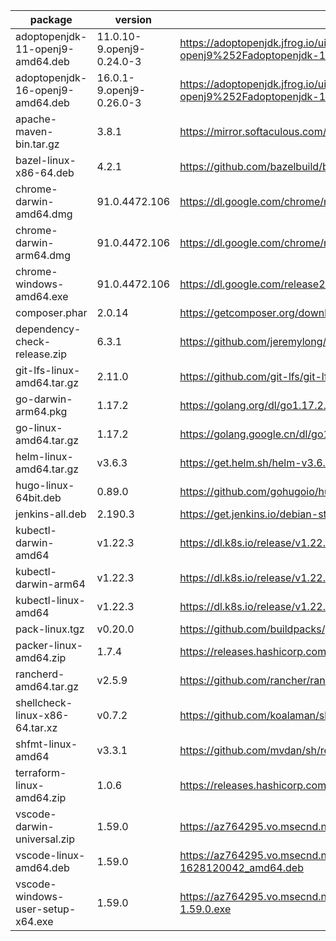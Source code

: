 package | version | uri | sha256
--------|---------|-----|---------
adoptopenjdk-11-openj9-amd64.deb | 11.0.10-9.openj9-0.24.0-3 | https://adoptopenjdk.jfrog.io/ui/api/v1/download?repoKey=deb&path=pool%252Fmain%252Fa%252Fadoptopenjdk-11-openj9%252Fadoptopenjdk-11-openj9_11.0.10%252B9.openj9-0.24.0-3_amd64.deb | 31ded628e72f16e9924786caf9ecc26c4e5728b458e51c7345f89cb05ed77d6b
adoptopenjdk-16-openj9-amd64.deb | 16.0.1-9.openj9-0.26.0-3 | https://adoptopenjdk.jfrog.io/ui/api/v1/download?repoKey=deb&path=pool%252Fmain%252Fa%252Fadoptopenjdk-16-openj9%252Fadoptopenjdk-16-openj9_16.0.1%252B9.openj9-0.26.0-3_amd64.deb | 486e92a3dd6525ec3e360ba21188c9c1d5974d35d3502b082c849172d2e90f11
apache-maven-bin.tar.gz | 3.8.1 | https://mirror.softaculous.com/apache/maven/maven-3/3.8.1/binaries/apache-maven-3.8.1-bin.tar.gz | b98a1905eb554d07427b2e5509ff09bd53e2f1dd7a0afa38384968b113abef02
bazel-linux-x86-64.deb | 4.2.1 | https://github.com/bazelbuild/bazel/releases/download/4.2.1/bazel_4.2.1-linux-x86_64.deb | 67447658b8313316295cd98323dfda2a27683456a237f7a3226b68c9c6c81b3a
chrome-darwin-amd64.dmg | 91.0.4472.106 | https://dl.google.com/chrome/mac/stable/GGRO/googlechrome.dmg | 23348d4864a2c0a1512a43b52d9d9e7dab4fc5138aa80e8f298490e0cb9add19
chrome-darwin-arm64.dmg | 91.0.4472.106 | https://dl.google.com/chrome/mac/universal/stable/GGRO/googlechrome.dmg | 0ec1f9d1f89b5b913c63452b8327e76deb1ddb6b7d3e518fd6eecd15c09a4dd4
chrome-windows-amd64.exe | 91.0.4472.106 | https://dl.google.com/release2/chrome/bxpqrd8QQC3CMG7JLTYU0w_91.0.4472.106/91.0.4472.106_chrome_installer.exe | cffddc1fa70fa7296d033e1754c942b143f2c5995edff17a4ecae8e455775446
composer.phar | 2.0.14 | https://getcomposer.org/download/2.0.14/composer.phar | 29454b41558968ca634bf5e2d4d07ff2275d91b637a76d7a05e6747d36dd3473
dependency-check-release.zip | 6.3.1 | https://github.com/jeremylong/DependencyCheck/releases/download/v6.3.1/dependency-check-6.3.1-release.zip | 3650ef52aa66eeea1cd5f063670aec7304c2f2a3cd4cafd84bcf516660fbdfa2
git-lfs-linux-amd64.tar.gz | 2.11.0 | https://github.com/git-lfs/git-lfs/releases/download/v2.11.0/git-lfs-linux-amd64-v2.11.0.tar.gz | 46508eb932c2ec0003a940f179246708d4ddc2fec439dcacbf20ff9e98b957c9
go-darwin-arm64.pkg | 1.17.2 | https://golang.org/dl/go1.17.2.darwin-arm64.pkg | 3c527bc4585f86b5a1a299fc3f59244be6f8d358daaffb10067ab4d53fe46eb5
go-linux-amd64.tar.gz | 1.17.2 | https://golang.google.cn/dl/go1.17.2.linux-amd64.tar.gz | f242a9db6a0ad1846de7b6d94d507915d14062660616a61ef7c808a76e4f1676
helm-linux-amd64.tar.gz | v3.6.3 | https://get.helm.sh/helm-v3.6.3-linux-amd64.tar.gz | 07c100849925623dc1913209cd1a30f0a9b80a5b4d6ff2153c609d11b043e262
hugo-linux-64bit.deb | 0.89.0 | https://github.com/gohugoio/hugo/releases/download/v0.89.0/hugo_0.89.0_Linux-64bit.deb | 9713783d4ae6e9c8548d57f35f37377fa21d3e86575a9f75ef11cd98474ddca9
jenkins-all.deb | 2.190.3 | https://get.jenkins.io/debian-stable/jenkins_2.190.3_all.deb | 96caa1d5ebe4b0c835571e3fae5a30ce25474edfffce01e6df511e69adef69fd
kubectl-darwin-amd64 | v1.22.3 | https://dl.k8s.io/release/v1.22.3/bin/darwin/amd64/kubectl | beea08a2a166a002603e2aa015223b5ba558d6e3f6a81098e3cc5d7d2b7a64d9
kubectl-darwin-arm64 | v1.22.3 | https://dl.k8s.io/release/v1.22.3/bin/darwin/arm64/kubectl | 1e120fae5e3102c522fb4ca7ce815a1d0551d2d8fa6084e7c5a44652a2c589b7
kubectl-linux-amd64 | v1.22.3 | https://dl.k8s.io/release/v1.22.3/bin/linux/amd64/kubectl | 0751808ca8d7daba56bf76b08848ef5df6b887e9d7e8a9030dd3711080e37b54
pack-linux.tgz | v0.20.0 | https://github.com/buildpacks/pack/releases/download/v0.20.0/pack-v0.20.0-linux.tgz |  1d879c8f99130b30e080153b1025ee51cfeddfb41612e5c257a89d3a358fc3c2
packer-linux-amd64.zip | 1.7.4 | https://releases.hashicorp.com/packer/1.7.4/packer_1.7.4_linux_amd64.zip | 3660064a56a174a6da5c37ee6b36107098c6b37e35cc84feb2f7f7519081b1b0
rancherd-amd64.tar.gz | v2.5.9 | https://github.com/rancher/rancher/releases/download/v2.5.9/rancherd-amd64.tar.gz | 61222a6d57ecdd109a0063d6422390c865ab8d11b63b42e43bac09e0a999562e
shellcheck-linux-x86-64.tar.xz | v0.7.2 | https://github.com/koalaman/shellcheck/releases/download/v0.7.2/shellcheck-v0.7.2.linux.x86_64.tar.xz | 70423609f27b504d6c0c47e340f33652aea975e45f312324f2dbf91c95a3b188
shfmt-linux-amd64 | v3.3.1 | https://github.com/mvdan/sh/releases/download/v3.3.1/shfmt_v3.3.1_linux_amd64 | 0f73bf27219571bca7c5ef7d740d6ae72227e3995ffd88c7cb2b5712751538e2
terraform-linux-amd64.zip | 1.0.6 | https://releases.hashicorp.com/terraform/1.0.6/terraform_1.0.6_linux_amd64.zip | 6a454323d252d34e928785a3b7c52bfaff1192f82685dfee4da1279bb700b733
vscode-darwin-universal.zip | 1.59.0 | https://az764295.vo.msecnd.net/stable/379476f0e13988d90fab105c5c19e7abc8b1dea8/VSCode-darwin-universal.zip | da04978c00b1c142eafb97a0db86883cda5ca5b54899b86b88456a82153bba53
vscode-linux-amd64.deb | 1.59.0 | https://az764295.vo.msecnd.net/stable/379476f0e13988d90fab105c5c19e7abc8b1dea8/code_1.59.0-1628120042_amd64.deb | c9c73e3e9e38806c83031954e909c23c50d4d3b8877dc91ab4b51eb66a3f5eea
vscode-windows-user-setup-x64.exe | 1.59.0 | https://az764295.vo.msecnd.net/stable/379476f0e13988d90fab105c5c19e7abc8b1dea8/VSCodeUserSetup-x64-1.59.0.exe | 797c354b28f9a9eeb96e2d7c17f8f341b1830147832c90e686606150f5987b9d
